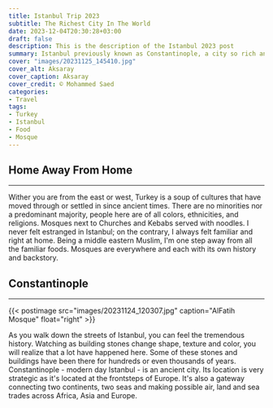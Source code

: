```yaml
---
title: Istanbul Trip 2023
subtitle: The Richest City In The World
date: 2023-12-04T20:30:28+03:00
draft: false
description: This is the description of the Istanbul 2023 post
summary: Istanbul previously known as Constantinople, a city so rich and strategic even the Romans were eager to claim it as a new capital replacing old Rome. It is at the center of many conjectures. Connecting Asia and Europe through land and sea. A city where the east and west harmoniously converge and diverge. There is no color, taste, or sight that you will not experience in Istanbul. Truely the crown jewel of all cities and the epicenter of the present now.
cover: "images/20231125_145410.jpg"
cover_alt: Aksaray
cover_caption: Aksaray
cover_credit: © Mohammed Saed
categories:
- Travel
tags:
- Turkey
- Istanbul
- Food
- Mosque
---
```


## Home Away From Home
---
Wither you are from the east or west, Turkey is a soup of cultures that have
moved through or settled in since ancient times. There are no minorities nor a
predominant majority, people here are of all colors, ethnicities, and religions.
Mosques next to Churches and Kebabs served with noodles. I never felt estranged
in Istanbul; on the contrary, I always felt familiar and right at home. Being a
middle eastern Muslim, I'm one step away from all the familiar foods. Mosques
are everywhere and each with its own history and backstory.

## Constantinople
---
{{< postimage src="images/20231124_120307.jpg" caption="AlFatih Mosque" float="right" >}}

As you walk down the streets of Istanbul, you can feel the tremendous history.
Watching as building stones change shape, texture and color, you will realize
that a lot have happened here. Some of these stones and buildings have been
there for hundreds or even thousands of years. Constantinople - modern day
Istanbul - is an ancient city. Its location is very strategic as it's located at
the frontsteps of Europe. It's also a gateway connecting two continents, two
seas and making possible air, land and sea trades across Africa, Asia and
Europe.
